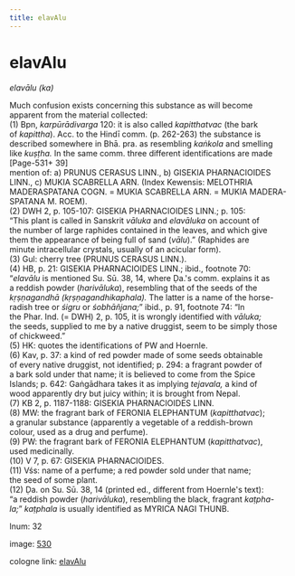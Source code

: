 ```yaml
---
title: elavAlu
---
```


# elavAlu

<i>elavālu (ka)</i>  <div n="P" />Much confusion exists concerning this substance as will become <div n="lb" />apparent from the material collected: <div n="P" />(1) Bpn, <i>karpūrādivarga</i> 120: it is also called <i>kapitthatvac</i> (the bark <div n="lb" />of <i>kapittha</i>). Acc. to the Hindī comm. (p. 262-263) the substance is <div n="lb" />described somewhere in Bhā. pra. as resembling <i>kaṅkola</i> and smelling <div n="lb" />like <i>kuṣṭha.</i> In the same comm. three different identifications are made [Page-531+ 39] <div n="lb" />mention of: a) <bot>PRUNUS CERASUS LINN.</bot>, b) <bot>GISEKIA PHARNACIOIDES <div n="lb" />LINN.</bot>, c) <bot>MUKIA SCABRELLA ARN.</bot> (Index Kewensis: <bot>MELOTHRIA <div n="lb" />MADERASPATANA COGN.</bot> = <bot>MUKIA SCABRELLA ARN.</bot> = <bot>MUKIA MADERA- <div n="lb" />SPATANA M. ROEM</bot>). <div n="P" />(2) DWH 2, p. 105-107: <bot>GISEKIA PHARNACIOIDES LINN.</bot>; p. 105: <div n="lb" />“This plant is called in Sanskrit <i>vāluka</i> and <i>elavāluka</i> on account of <div n="lb" />the number of large raphides contained in the leaves, and which give <div n="lb" />them the appearance of being full of sand (<i>vālu</i>).” (Raphides are <div n="lb" />minute intracellular crystals, usually of an acicular form). <div n="P" />(3) Gul: cherry tree (<bot>PRUNUS CERASUS LINN.</bot>). <div n="P" />(4) HB, p. 21: <bot>GISEKIA PHARNACIOIDES LINN.</bot>; ibid., footnote 70: <div n="lb" />“<i>elavālu</i> is mentioned Su. Sū. 38, 14, where Ḍa.'s comm. explains it as <div n="lb" />a reddish powder (<i>harivāluka</i>), resembling that of the seeds of the <div n="lb" /><i>kṛṣṇagandhā (kṛṣṇagandhikaphala).</i> The latter is a name of the horse- <div n="lb" />radish tree or <i>śigru</i> or <i>śobhāñjana;</i>” ibid., p. 91, footnote 74: “In <div n="lb" />the Phar. Ind. (= DWH) 2, p. 105, it is wrongly identified with <i>vāluka;</i> <div n="lb" />the seeds, supplied to me by a native druggist, seem to be simply those <div n="lb" />of chickweed.” <div n="P" />(5) HK: quotes the identifications of PW and Hoernle. <div n="P" />(6) Kav, p. 37: a kind of red powder made of some seeds obtainable <div n="lb" />of every native druggist, not identified; p. 294: a fragrant powder of <div n="lb" />a bark sold under that name; it is believed to come from the Spice <div n="lb" />Islands; p. 642: Gaṅgādhara takes it as implying <i>tejavala,</i> a kind of <div n="lb" />wood apparently dry but juicy within; it is brought from Nepal. <div n="P" />(7) KB 2, p. 1187-1188: <bot>GISEKIA PHARNACIOIDES LINN.</bot> <div n="P" />(8) MW: the fragrant bark of <bot>FERONIA ELEPHANTUM</bot> (<i>kapitthatvac</i>); <div n="lb" />a granular substance (apparently a vegetable of a reddish-brown <div n="lb" />colour, used as a drug and perfume). <div n="P" />(9) PW: the fragrant bark of <bot>FERONIA ELEPHANTUM</bot> (<i>kapitthatvac</i>), <div n="lb" />used medicinally. <div n="P" />(10) V 7, p. 67: <bot>GISEKIA PHARNACIOIDES.</bot> <div n="P" />(11) Vśs: name of a perfume; a red powder sold under that name; <div n="lb" />the seed of some plant. <div n="P" />(12) Ḍa. on Su. Sū. 38, 14 (printed ed., different from Hoernle's text): <div n="lb" />“a reddish powder (<i>harivāluka</i>), resembling the black, fragrant <i>kaṭpha-</i> <div n="lb" /><i>la;</i>” <i>kaṭphala</i> is usually identified as <bot>MYRICA NAGI THUNB.</bot>

lnum: 32

image: [530](https://www.sanskrit-lexicon.uni-koeln.de/scans/csl-apidev/servepdf.php?dict=snp&page=530)

cologne link: [elavAlu](https://sanskrit-lexicon.uni-koeln.de/scans/csl-apidev/getword.php?dict=snp&key=elavAlu)

